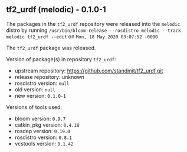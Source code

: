 ## tf2_urdf (melodic) - 0.1.0-1

The packages in the `tf2_urdf` repository were released into the `melodic` distro by running `/usr/bin/bloom-release --rosdistro melodic --track melodic tf2_urdf --edit` on `Mon, 18 May 2020 03:07:52 -0000`

The `tf2_urdf` package was released.

Version of package(s) in repository `tf2_urdf`:

- upstream repository: https://github.com/standmit/tf2_urdf.git
- release repository: unknown
- rosdistro version: `null`
- old version: `null`
- new version: `0.1.0-1`

Versions of tools used:

- bloom version: `0.9.7`
- catkin_pkg version: `0.4.18`
- rosdep version: `0.19.0`
- rosdistro version: `0.8.1`
- vcstools version: `0.1.42`


